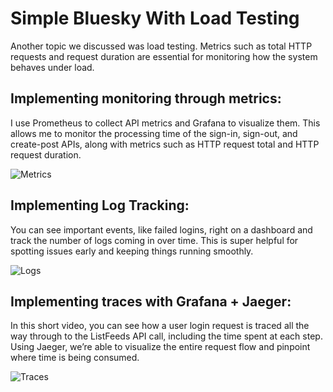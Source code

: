 # Simple Bluesky With Load Testing

Another topic we discussed was load testing. Metrics such as total HTTP requests and request duration are essential for monitoring how the system behaves under load.

## Implementing monitoring through metrics:

I use Prometheus to collect API metrics and Grafana to visualize them. This allows me to monitor the processing time of the sign-in, sign-out, and create-post APIs, along with metrics such as HTTP request total and HTTP request duration.

![Metrics](/images/prometheus.gif)

## Implementing Log Tracking:

You can see important events, like failed logins, right on a dashboard and track the number of logs coming in over time. This is super helpful for spotting issues early and keeping things running smoothly.

![Logs](/images/grafana-loki.gif)

## Implementing traces with Grafana + Jaeger:

In this short video, you can see how a user login request is traced all the way through to the ListFeeds API call, including the time spent at each step. Using Jaeger, we’re able to visualize the entire request flow and pinpoint where time is being consumed.

![Traces](/images/grafana-jaeger.gif)
